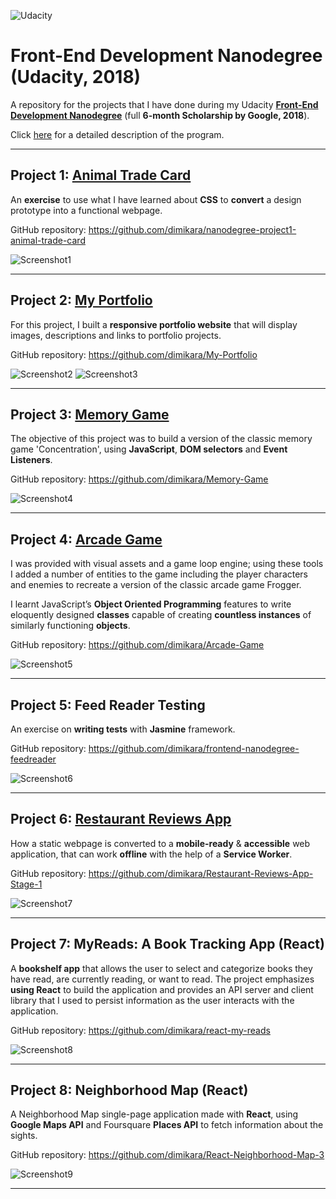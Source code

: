 ![Udacity](https://img.shields.io/badge/Udacity-grey?style=for-the-badge&logo=udacity&logoColor=15B8E6)

# **Front-End Development Nanodegree (Udacity, 2018)**

A repository for the projects that I have done during my Udacity <a href="https://confirm.udacity.com/UCSSSCGG" target="_blank">**Front-End Development Nanodegree**</a> (full **6-month Scholarship by Google, 2018**).

Click <a href="syllabus-front-end-web-developer-nd-v7.0.pdf" target="_blank">here</a> for a detailed description of the program.

___

## **Project 1:** <a href="https://codepen.io/dimitraK/full/rprEzy/" target="_blank">**Animal Trade Card**</a>

An **exercise** to use what I have learned about **CSS** to **convert** a design prototype into a functional webpage.

GitHub repository: <a href="https://github.com/dimikara/nanodegree-project1-animal-trade-card" target="_blank">https://github.com/dimikara/nanodegree-project1-animal-trade-card</a>

![Screenshot1](./img/AnimalCardScreenshot.PNG "Sceenshot of part of the Animal Card")

___

## **Project 2:** <a href="https://dimikara.github.io/My-Portfolio/" target="_blank">**My Portfolio**</a>

For this project, I built a **responsive portfolio website** that will display images, descriptions and links to portfolio projects.

GitHub repository: <a href="https://github.com/dimikara/My-Portfolio" target="_blank">https://github.com/dimikara/My-Portfolio</a>

![Screenshot2](./img/PortfolioScreenshot.PNG "Sceenshot of part of the Portfolio page")
![Screenshot3](./img/PortfolioScreenshot2.PNG "Sceenshot of the bottom of the Portfolio page")

___

## **Project 3:** <a href="https://dimikara.github.io/Memory-Game/" target="_blank">**Memory Game**</a>

The objective of this project was to build a version of the classic memory game 'Concentration', using **JavaScript**, **DOM selectors** and **Event Listeners**.

GitHub repository: <a href="https://github.com/dimikara/Memory-Game" target="_blank">https://github.com/dimikara/Memory-Game</a>

![Screenshot4](./img/ScreenshotGalaxyS.png "The game on mobile")

___

## **Project 4:** <a href="https://dimikara.github.io/Arcade-Game/" target="_blank">**Arcade Game**</a>


I was provided with visual assets and a game loop engine; using these tools I added a number of entities to the game including the player characters and enemies to recreate a version of the classic arcade game Frogger. 

I learnt JavaScript’s **Object Oriented Programming** features to write eloquently designed **classes** capable of creating **countless instances** of similarly functioning **objects**.


GitHub repository: <a href="https://github.com/dimikara/Arcade-Game" target="_blank">https://github.com/dimikara/Arcade-Game</a>

![Screenshot5](./img/Screenshot2.png "Screenshot of the game")

___

## **Project 5:** **Feed Reader Testing**

An exercise on **writing tests** with **Jasmine** framework.

GitHub repository: <a href="https://github.com/dimikara/frontend-nanodegree-feedreader" target="_blank">https://github.com/dimikara/frontend-nanodegree-feedreader</a>

![Screenshot6](./img/Check_pass.png "All checks passed")

___

## **Project 6:**  <a href="https://dimikara.github.io/Restaurant-Reviews-App-Stage-1/" target="_blank">**Restaurant Reviews App**</a>

How a static webpage is converted to a **mobile-ready** & **accessible** web application, that can work **offline** with the help of a **Service Worker**.

GitHub repository: <a href="https://github.com/dimikara/Restaurant-Reviews-App-Stage-1" target="_blank">https://github.com/dimikara/Restaurant-Reviews-App-Stage-1</a>

![Screenshot7](./img/RestaurantReviewsScreenshot.PNG "A Screenshot of Restaurant Reviews App")

___

## **Project 7:** **MyReads: A Book Tracking App (React)**

A **bookshelf app** that allows the user to select and categorize books they have read, are currently reading, or want to read. The project emphasizes **using React** to build the application and provides an API server and client library that I used to persist information as the user interacts with the application.

GitHub repository: <a href="https://github.com/dimikara/react-my-reads" target="_blank">https://github.com/dimikara/react-my-reads</a>

![Screenshot8](./img/Screenshot8.PNG "A Screenshot of MyReads App")

___

## **Project 8:** **Neighborhood Map (React)**

A Neighborhood Map single-page application made with **React**, using **Google Maps API** and Foursquare **Places API** to fetch information about the sights. 

GitHub repository: <a href="https://github.com/dimikara/React-Neighborhood-Map-3" target="_blank">https://github.com/dimikara/React-Neighborhood-Map-3</a>

![Screenshot9](./img/Screenshot9.PNG "A Screenshot of Neighborhood Map App")
___

